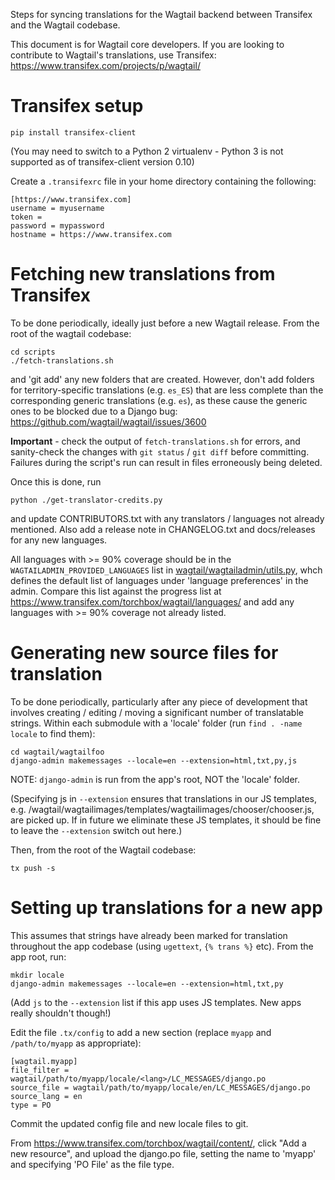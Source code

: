 Steps for syncing translations for the Wagtail backend between Transifex and the Wagtail codebase.

This document is for Wagtail core developers. If you are looking to contribute to Wagtail's translations, use Transifex: https://www.transifex.com/projects/p/wagtail/

# Transifex setup

    pip install transifex-client

(You may need to switch to a Python 2 virtualenv - Python 3 is not supported as of transifex-client version 0.10)

Create a `.transifexrc` file in your home directory containing the following:

    [https://www.transifex.com]
    username = myusername
    token =
    password = mypassword
    hostname = https://www.transifex.com

# Fetching new translations from Transifex

To be done periodically, ideally just before a new Wagtail release. From the root of the wagtail codebase:

    cd scripts
    ./fetch-translations.sh

and 'git add' any new folders that are created. However, don't add folders for territory-specific translations (e.g. `es_ES`) that are less complete than the corresponding generic translations (e.g. `es`), as these cause the generic ones to be blocked due to a Django bug: https://github.com/wagtail/wagtail/issues/3600

**Important** - check the output of `fetch-translations.sh` for errors, and sanity-check the changes with `git status` / `git diff` before committing. Failures during the script's run can result in files erroneously being deleted.

Once this is done, run

    python ./get-translator-credits.py

and update CONTRIBUTORS.txt with any translators / languages not already mentioned. Also add a release note in CHANGELOG.txt and docs/releases for any new languages.

All languages with >= 90% coverage should be in the `WAGTAILADMIN_PROVIDED_LANGUAGES` list in [wagtail/wagtailadmin/utils.py](https://github.com/wagtail/wagtail/blob/master/wagtail/wagtailadmin/utils.py), whch defines the default list of languages under 'language preferences' in the admin. Compare this list against the progress list at https://www.transifex.com/torchbox/wagtail/languages/ and add any languages with >= 90% coverage not already listed.

# Generating new source files for translation

To be done periodically, particularly after any piece of development that involves creating / editing / moving a significant number of translatable strings. Within each submodule with a 'locale' folder (run `find . -name locale` to find them):

    cd wagtail/wagtailfoo
    django-admin makemessages --locale=en --extension=html,txt,py,js

NOTE: `django-admin` is run from the app's root, NOT the 'locale' folder.

(Specifying js in `--extension` ensures that translations in our JS templates, e.g. /wagtail/wagtailimages/templates/wagtailimages/chooser/chooser.js, are picked up. If in future we eliminate these JS templates, it should be fine to leave the `--extension` switch out here.)

Then, from the root of the Wagtail codebase:

    tx push -s

# Setting up translations for a new app

This assumes that strings have already been marked for translation throughout the app codebase (using `ugettext`, `{% trans %}` etc). From the app root, run:

    mkdir locale
    django-admin makemessages --locale=en --extension=html,txt,py

(Add `js` to the `--extension` list if this app uses JS templates. New apps really shouldn't though!)

Edit the file `.tx/config` to add a new section (replace `myapp` and `/path/to/myapp` as appropriate):

    [wagtail.myapp]
    file_filter = wagtail/path/to/myapp/locale/<lang>/LC_MESSAGES/django.po
    source_file = wagtail/path/to/myapp/locale/en/LC_MESSAGES/django.po
    source_lang = en
    type = PO

Commit the updated config file and new locale files to git.

From https://www.transifex.com/torchbox/wagtail/content/, click "Add a new resource", and upload the django.po file, setting the name to 'myapp' and specifying 'PO File' as the file type.